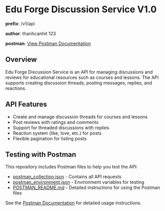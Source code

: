 # Edu Forge Discussion Service V1.0

**prefix**: /v1/api

**author**: thanhcanhit 123

**postman**: [View Postman Documentation](./POSTMAN_README.md)

## Overview

Edu Forge Discussion Service is an API for managing discussions and reviews for educational resources such as courses and lessons. The API supports creating discussion threads, posting messages, replies, and reactions.

## API Features

- Create and manage discussion threads for courses and lessons
- Post reviews with ratings and comments
- Support for threaded discussions with replies
- Reaction system (like, love, etc.) for posts
- Flexible pagination for listing posts

## Testing with Postman

This repository includes Postman files to help you test the API:

- [postman_collection.json](./postman_collection.json) - Contains all API requests
- [postman_environment.json](./postman_environment.json) - Environment variables for testing
- [POSTMAN_README.md](./POSTMAN_README.md) - Detailed instructions for using the Postman files

See the [Postman Documentation](./POSTMAN_README.md) for detailed usage instructions.
